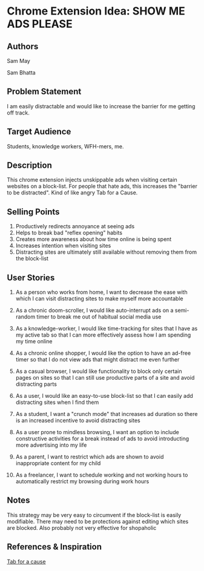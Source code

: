 # Chrome Extension Idea: SHOW ME ADS PLEASE

## Authors

Sam May

Sam Bhatta

## Problem Statement

I am easily distractable and would like to increase the barrier for me getting off track.

## Target Audience

Students, knowledge workers, WFH-mers, me.

## Description

This chrome extension injects unskippable ads when visiting certain websites on a block-list. For people that hate ads, this increases the "barrier to be distracted". Kind of like angry Tab for a Cause.

## Selling Points

1. Productively redirects annoyance at seeing ads
2. Helps to break bad "reflex opening" habits
3. Creates more awareness about how time online is being spent
4. Increases intention when visiting sites
5. Distracting sites are ultimately still available without removing them from the block-list

## User Stories

1. As a person who works from home, I want to decrease the ease with which I can visit distracting sites to make myself more accountable

2. As a chronic doom-scroller, I would like auto-interrupt ads on a semi-random timer to break me out of habitual social media use

3. As a knowledge-worker, I would like time-tracking for sites that I have as my active tab so that I can more effectively assess how I am spending my time online

4. As a chronic online shopper, I would like the option to have an ad-free timer so that I do not view ads that might distract me even further

5. As a casual browser, I would like functionality to block only certain pages on sites so that I can still use productive parts of a site and avoid distracting parts

6. As a user, I would like an easy-to-use block-list so that I can easily add distracting sites when I find them

7. As a student, I want a "crunch mode" that increases ad duration so there is an increased incentive to avoid distracting sites

8. As a user prone to mindless browsing, I want an option to include constructive activities for a break instead of ads to avoid introducting more advertising into my life

9. As a parent, I want to restrict which ads are shown to avoid inappropriate content for my child

10. As a freelancer, I want to schedule working and not working hours to automatically restrict my browsing during work hours

## Notes

This strategy may be very easy to circumvent if the block-list is easily modifiable. There may need to be protections against editing which sites are blocked. Also probably not very effective for shopaholic

## References & Inspiration

[Tab for a cause](https://tab.gladly.io/)
